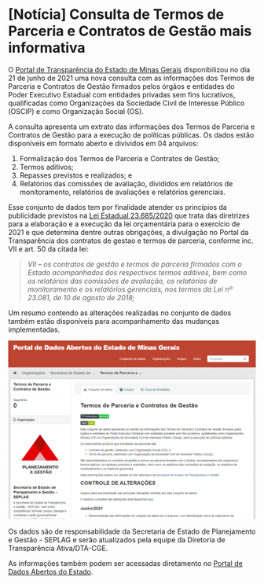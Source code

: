 # [Notícia] Consulta de Termos de Parceria e Contratos de Gestão mais informativa

O [Portal de Transparência do Estado de Minas Gerais](http://www.transparencia.mg.gov.br/convenios) disponibilizou no dia 21 de junho de 2021 uma nova consulta com as informações dos Termos de Parceria e Contratos de Gestão firmados pelos órgãos e entidades do Poder Executivo Estadual com entidades privadas sem fins lucrativos, qualificadas como Organizações da Sociedade Civil de Interesse Público (OSCIP) e como Organização Social (OS).

A consulta apresenta um extrato das informações dos Termos de Parceria e Contratos de Gestão para a execução de políticas públicas. Os dados estão disponíveis em formato aberto e divividos em 04 arquivos:
1. Formalização dos Termos de Parceria e Contratos de Gestão;
2. Termos aditivos;
3. Repasses previstos e realizados; e
4. Relatórios das comissões de avaliação, divididos em relatórios de monitoramento, relatórios de avaliações e relatórios gerenciais.

Esse conjunto de dados tem por finalidade atender os princípios da publicidade previstos na [Lei Estadual 23.685/2020](https://www.almg.gov.br/consulte/legislacao/completa/completa.html?tipo=LEI&num=23685&comp=&ano=2020&aba=js_textoAtualizado#texto) que trata das diretrizes para a elaboração e a execução da lei orçamentária para o exercício de 2021 e que determina dentre outras obrigações, a divulgação no Portal da Transparência dos contratos de gestao e termos de parceria, conforme inc. VII e art. 50 da citada lei:  

> _VII – os contratos de gestão e termos de parceria firmados com o Estado acompanhados dos respectivos termos aditivos, bem como os relatórios das comissões de avaliação, os relatórios de monitoramento e os relatórios gerenciais, nos termos da Lei nº 23.081, de 10 de agosto de 2018;_

Um resumo contendo as alterações realizadas no conjunto de dados também estão disponíveis para acompanhamento das mudanças implementadas.

![](static/imagem-termos-parceria.png)

Os dados são de responsabilidade da Secretaria de Estado de Planejamento e Gestão - SEPLAG e serão atualizados pela equipe da Diretoria de Transparência Ativa/DTA-CGE.

As informações também podem ser acessadas diretamento no [Portal de Dados Abertos do Estado](https://dados.mg.gov.br/dataset/termos-parceria-contratos-gestao). 

